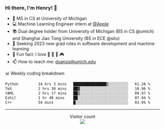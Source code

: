 ### Hi there, I'm Henry! 👋

- 🔭 MS in CS at University of Michigan
- 💻 Machine Learning Engineer intern at [@Apple](https://github.com/apple)
- 📚 Dual degree holder from University of Michigan (BS in CS @umich) and Shanghai Jiao Tong University (BS in ECE @situ)
- 🤖 Seeking 2023 new grad roles in software development and machine learning
- 🍁 Fun fact: I love 📸 🏓 🍜 🎮
- 📫 How to reach me: [duanzq@umich.edu](mailto:duanzq@umich.edu)

📊 Weekly coding breakdown
<!--START_SECTION:waka-->

```txt
Python         14 hrs 3 mins   ███████████████▒░░░░░░░░░   61.28 %
TeX            2 hrs 30 mins   ██▓░░░░░░░░░░░░░░░░░░░░░░   10.96 %
YAML           2 hrs 17 mins   ██▒░░░░░░░░░░░░░░░░░░░░░░   09.97 %
Ezhil          1 hr 49 mins    ██░░░░░░░░░░░░░░░░░░░░░░░   07.94 %
C++            54 mins         █░░░░░░░░░░░░░░░░░░░░░░░░   03.95 %
```

<!--END_SECTION:waka-->

***
<p align="center"> 
  Visitor count<br>
  <img src="https://profile-counter.glitch.me/zlzq-duanzq/count.svg" />
</p>

<!-- ![Henry Duan's GitHub stats](https://github-readme-stats.vercel.app/api?username=zlzq-duanzq&show_icons=true)

![trophy](https://github-profile-trophy.vercel.app/?username=zlzq-duanzq&column=7)

[![Top Langs](https://github-readme-stats.vercel.app/api/top-langs/?username=zlzq-duanzq&layout=compact)](https://github.com/zlzq-duanzq/github-readme-stats) -->
